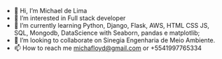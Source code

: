 - 👋 Hi, I’m Michael de Lima
- 👀 I’m interested in Full stack developer
- 🌱 I’m currently learning Python, Django, Flask, AWS, HTML CSS JS, SQL, Mongodb, DataScience with Seaborn, pandas e matplotlib;
- 💞️ I’m looking to collaborate on Sinegia Engenharia de Meio Ambiente.
- 📫 How to reach me michafloyd@gmail.com or +5541997765334

<!---
MykleBR/MykleBR is a ✨ special ✨ repository because its `README.md` (this file) appears on your GitHub profile.
You can click the Preview link to take a look at your changes.
--->

